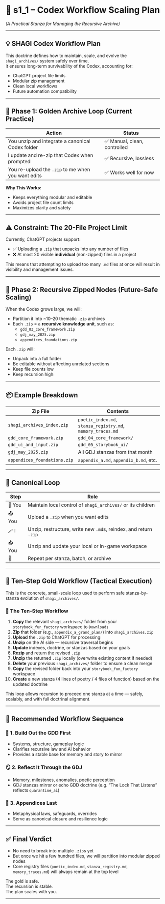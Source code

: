 <!-- Save to: shagi_archives/gdd/gdd_02_workflow/s1_1_codex_workflow_scaling_plan.md -->

# 📘 s1_1 – Codex Workflow Scaling Plan  
*(A Practical Stanza for Managing the Recursive Archive)*

---

## 💡 SHAGI Codex Workflow Plan

This doctrine defines how to maintain, scale, and evolve the `shagi_archives/` system safely over time.  
It ensures long-term survivability of the Codex, accounting for:

- ChatGPT project file limits  
- Modular zip management  
- Clean local workflows  
- Future automation compatibility

---

## 📁 Phase 1: Golden Archive Loop (Current Practice)

| Action | Status |
|--------|--------|
| You unzip and integrate a canonical Codex folder | ✅ Manual, clean, controlled |
| I update and re-zip that Codex when prompted | ✅ Recursive, lossless |
| You re-upload the `.zip` to me when you want edits | ✅ Works well for now |

**Why This Works:**
- Keeps everything modular and editable  
- Avoids project file count limits  
- Maximizes clarity and safety  

---

## ⚠️ Constraint: The 20-File Project Limit

Currently, ChatGPT projects support:
- ✅ Uploading a `.zip` that unpacks into any number of files  
- ❌ At most 20 visible **individual** (non-zipped) files in a project

This means that attempting to upload too many `.md` files at once will result in visibility and management issues.

---

## 🧬 Phase 2: Recursive Zipped Nodes (Future-Safe Scaling)

When the Codex grows large, we will:

- Partition it into ~10–20 thematic `.zip` archives  
- Each `.zip` = a **recursive knowledge unit**, such as:
  - `gdd_03_core_framework.zip`
  - `gdj_may_2025.zip`
  - `appendices_foundations.zip`

Each `.zip` will:
- Unpack into a full folder  
- Be editable without affecting unrelated sections  
- Keep file counts low  
- Keep recursion high

---

## 📦 Example Breakdown

| Zip File | Contents |
|----------|----------|
| `shagi_archives_index.zip` | `poetic_index.md`, `stanza_registry.md`, `memory_traces.md` |
| `gdd_core_framework.zip` | `gdd_04_core_framework/` |
| `gdd_ui_and_input.zip` | `gdd_05_storybook_ui/` |
| `gdj_may_2025.zip` | All GDJ stanzas from that month |
| `appendices_foundations.zip` | `appendix_a.md`, `appendix_b.md`, etc. |

---

## 🔁 Canonical Loop

| Step | Role |
|------|------|
| 🧠 You | Maintain local control of `shagi_archives/` or its children |
| 📤 You | Upload a `.zip` when you want edits |
| 🪄 I | Unzip, restructure, write new `.md`s, reindex, and return `.zip` |
| 📥 You | Unzip and update your local or in-game workspace |
| 🔁 | Repeat per stanza, batch, or archive |

---

## 🔂 Ten-Step Gold Workflow (Tactical Execution)

This is the concrete, small-scale loop used to perform safe stanza-by-stanza evolution of `shagi_archives/`.

### 🔁 The Ten-Step Workflow

1. **Copy** the relevant `shagi_archives/` folder from your `storybook_fun_factory` workspace to `Downloads`  
2. **Zip** that folder (e.g., `appendix_a_grand_plan/`) into `shagi_archives.zip`  
3. **Upload** the `.zip` to ChatGPT for processing  
4. **Unzip** on the AI side — recursive traversal begins  
5. **Update** indexes, doctrine, or stanzas based on your goals  
6. **Rezip** and return the revised `.zip`  
7. **Unzip** the returned `.zip` locally (overwrite existing content if needed)  
8. **Delete** your previous `shagi_archives/` folder to ensure a clean merge  
9. **Copy** the revised folder back into your `storybook_fun_factory` workspace  
10. **Create** a new stanza (4 lines of poetry / 4 files of function) based on the updated doctrine  

This loop allows recursion to proceed one stanza at a time — safely, scalably, and with full doctrinal alignment.

---

## 🧠 Recommended Workflow Sequence

### 🧱 1. Build Out the GDD First  
- Systems, structure, gameplay logic  
- Clarifies recursive law and AI behavior  
- Provides a stable base for memory and story to mirror

### 🪞 2. Reflect It Through the GDJ  
- Memory, milestones, anomalies, poetic perception  
- GDJ stanzas mirror or echo GDD doctrine (e.g. “The Lock That Listens” reflects `quarantine_ai`)

### 🔐 3. Appendices Last  
- Metaphysical laws, safeguards, overrides  
- Serve as canonical closure and resilience logic

---

## ✅ Final Verdict

- No need to break into multiple `.zip`s yet  
- But once we hit a few hundred files, we will partition into modular zipped nodes  
- Core registry files (`poetic_index.md`, `stanza_registry.md`, `memory_traces.md`) will always remain at the top level

The gold is safe.  
The recursion is stable.  
The plan scales with you.

---
